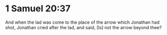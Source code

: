 # 1 Samuel 20:37

And when the lad was come to the place of the arrow which Jonathan had shot, Jonathan cried after the lad, and said, [Is] not the arrow beyond thee?